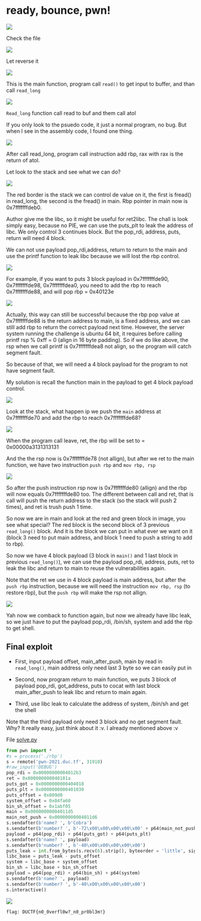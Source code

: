 # ready, bounce, pwn!

![](/2021/DownUnderCTF2021/ready,bounce,pwn!/Images/1.png)

Check the file

![](/2021/DownUnderCTF2021/ready,bounce,pwn!/Images/2.png)

Let reverse it

![](/2021/DownUnderCTF2021/ready,bounce,pwn!/Images/3.png)

This is the main function, program call `read()` to get input to buffer, and than call `read_long`

![](/2021/DownUnderCTF2021/ready,bounce,pwn!/Images/4.png)

`Read_long` function call read to buf and them call atol

If you only look to the psuedo code, it just a normal program, no bug. But when I see in the assembly code, I found one thing.

![](/2021/DownUnderCTF2021/ready,bounce,pwn!/Images/5.png)

After call read_long, program call instruction add rbp, rax with rax is the return of atol.

Let look to the stack and see what we can do?

![](/2021/DownUnderCTF2021/ready,bounce,pwn!/Images/6.png)

The red border is the stack we can control de value on it, the first is fread() in read_long, the second is the fread() in main. Rbp pointer in main now is 0x7fffffffdeb0.

Author give me the libc, so it might be useful for ret2libc. The chall is look simply easy, because no PIE, we can use the puts_plt to leak the address of libc. We only control 3 continues block. But the pop_rdi, address, puts, return will need 4 block.

We can not use payload pop_rdi,address, return to return to the main and use the printf function to leak libc because we will lost the rbp control.

![](/2021/DownUnderCTF2021/ready,bounce,pwn!/Images/7.png)

For example, if you want to puts 3 block payload in 0x7fffffffde90, 0x7fffffffde98, 0x7fffffffdea0, you need to add the rbp to reach 0x7fffffffde88, and will pop rbp = 0x40123e

![](/2021/DownUnderCTF2021/ready,bounce,pwn!/Images/8.png)

Actually, this way can still be successful because the rbp pop value at 0x7fffffffde88 is the return address to main, is a fixed address, and we can still add rbp to return the correct payload next time. However, the server system running the challenge is ubuntu 64 bit, it requires before calling printf rsp % 0xff = 0 (align in 16 byte padding). So if we do like above, the rsp when we call printf is 0x7fffffffdea8 not align, so the program will catch segment fault.

So because of that, we will need a 4 block payload for the program to not have segment fault.

My solution is recall the function main in the payload to get 4 block payload control.

![](/2021/DownUnderCTF2021/ready,bounce,pwn!/Images/9.png)

Look at the stack, what happen ip we push the `main` address at 0x7fffffffde70 and add the rbp to reach 0x7fffffffde68? 

![](/2021/DownUnderCTF2021/ready,bounce,pwn!/Images/10.png)

When the program call leave, ret, the rbp will be set to = 0x00000a3131313131

And the the rsp now is 0x7fffffffde78 (not allign), but after we ret to the main function, we have two instruction `push rbp` and `mov rbp, rsp`

![](/2021/DownUnderCTF2021/ready,bounce,pwn!/Images/11.png)

So after the push instruction rsp now is 0x7fffffffde80  (allign) and the rbp will now equals 0x7fffffffde80 too. The different between call and ret, that is call will push the return address to the stack (so the stack will push 2 times), and ret is trush push 1 time. 

So now we are in main and look at the red and green block in image, you see what special? The red block is the second block of 3 previous `read_long()` block. And it is the block we can put in what ever we want on it (block 3 need to put main address, and block 1 need to push a string to add to rbp). 

So now we have 4 block payload (3 block in `main()` and 1 last block in previous `read_long()`), we can use the payload pop_rdi, address, puts, ret to leak the libc and return to main to reuse the vulnerabilities again. 

Note that the ret we use in 4 block payload is main address, but after the `push rbp` instruction, because we will need the instruction `mov rbp, rsp` (to restore rbp), but the `push rbp` will make the rsp not allign.

![](/2021/DownUnderCTF2021/ready,bounce,pwn!/Images/12.png)

Yah now we comback to function again, but now we already have libc leak, so we just have to put the payload pop_rdi, /bin/sh, system and add the rbp to get shell.

## Final exploit
  - First, input payload offset, main_after_push, main by read in `read_long()`, main address only need last 3 byte so we can easily put in

  - Second, now program return to main function, we puts 3 block of payload pop_rdi, got_address, puts to cocat with last block main_after_push to leak libc and return to main again.

  - Third, use libc leak to calculate the address of system, /bin/sh and get the shell

Note that the third payload only need 3 block and no get segment fault. Why? It really easy, just think about it :v. I already mentioned above :v

File [solve.py](/2021/DownUnderCTF2021/ready,bounce,pwn!/solve.py)

```python
from pwn import *
#s = process('./rbp')
s = remote('pwn-2021.duc.tf', 31910)
#raw_input('DEBUG')
pop_rdi = 0x00000000004012b3
ret = 0x000000000040101a
puts_got = 0x0000000000404018
puts_plt = 0x0000000000401030
puts_offset = 0x809d0
system_offset = 0x04fa60
bin_sh_offset = 0x1abf05
main = 0x00000000004011d5
main_not_push = 0x00000000004011d6
s.sendafter(b'name? ', b'Cobra')
s.sendafter(b'number? ', b'-72\x00\x00\x00\x00\x00' + p64(main_not_push) + p64(main)[:3])
payload = p64(pop_rdi) + p64(puts_got) + p64(puts_plt)
s.sendafter(b'name? ', payload)
s.sendafter(b'number? ', b'-40\x00\x00\x00\x00\x00')
puts_leak = int.from_bytes(s.recv(6).strip(), byteorder = 'little', signed = False)
libc_base = puts_leak - puts_offset
system = libc_base + system_offset
bin_sh = libc_base + bin_sh_offset
payload = p64(pop_rdi) + p64(bin_sh) + p64(system)
s.sendafter(b'name? ', payload)
s.sendafter(b'number? ', b'-40\x00\x00\x00\x00\x00')
s.interactive()
```

![](/2021/DownUnderCTF2021/ready,bounce,pwn!/Images/13.png)

`flag: DUCTF{n0_0verfl0w?_n0_pr0bl3m!}`
